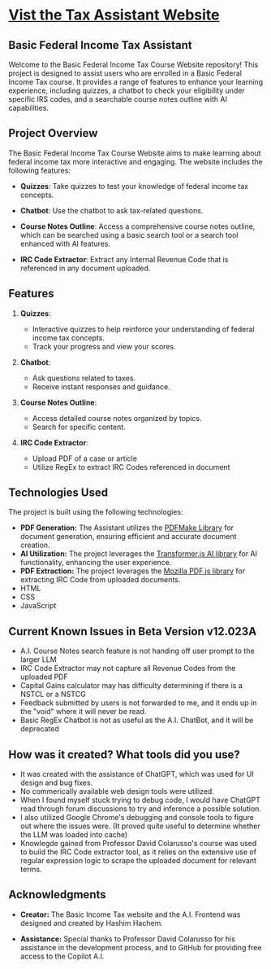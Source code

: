 # [Vist the Tax Assistant Website](https://hhachem001.github.io/CtL_Final/Welcome.html)

## Basic Federal Income Tax Assistant 

Welcome to the Basic Federal Income Tax Course Website repository! This project is designed to assist users who are enrolled in a Basic Federal Income Tax course. It provides a range of features to enhance your learning experience, including quizzes, a chatbot to check your eligibility under specific IRS codes, and a searchable course notes outline with AI capabilities.

## Project Overview

The Basic Federal Income Tax Course Website aims to make learning about federal income tax more interactive and engaging. The website includes the following features:

- **Quizzes**: Take quizzes to test your knowledge of federal income tax concepts.

- **Chatbot**: Use the chatbot to ask tax-related questions.

- **Course Notes Outline**: Access a comprehensive course notes outline, which can be searched using a basic search tool or a search tool enhanced with AI features.

- **IRC Code Extractor**: Extract any Internal Revenue Code that is referenced in any document uploaded.

## Features

1. **Quizzes**:  
   - Interactive quizzes to help reinforce your understanding of federal income tax concepts.
   - Track your progress and view your scores.

2. **Chatbot**:
   - Ask questions related to taxes.
   - Receive instant responses and guidance.

3. **Course Notes Outline**:
   - Access detailed course notes organized by topics.
   - Search for specific content.

4. **IRC Code Extractor**:
   - Upload PDF of a case or article
   - Utilize RegEx to extract IRC Codes referenced in document

## Technologies Used

The project is built using the following technologies:

- **PDF Generation:** The Assistant utilizes the [PDFMake Library](https://pdfmake.github.io/docs/0.1/) for document generation, ensuring efficient and accurate document creation.
- **AI Utilization:** The project leverages the [Transformer.js AI library](https://github.com/xenova/transformers.js) for AI functionality, enhancing the user experience.
- **PDF Extraction:** The project leverages the [Mozilla PDF.js library](https://mozilla.github.io/pdf.js/) for extracting IRC Code from uploaded documents.
- HTML
- CSS
- JavaScript

## Current Known Issues in Beta Version v12.023A

- A.I. Course Notes search feature is not handing off user prompt to the larger LLM
- IRC Code Extractor may not capture all Revenue Codes from the uploaded PDF
- Capital Gains calculator may has difficulty determining if there is a NSTCL or a NSTCG
- Feedback submitted by users is not forwarded to me, and it ends up in the "void" where it will never be read.
- Basic RegEx Chatbot is not as useful as the A.I. ChatBot, and it will be deprecated

  
## How was it created? What tools did you use?

- It was created with the assistance of ChatGPT, which was used for UI design and bug fixes.
- No commerically available web design tools were utilized.
- When I found myself stuck trying to debug code, I would have ChatGPT read through forum discussions to try and inference a possible solution.
- I also utilized Google Chrome's debugging and console tools to figure out where the issues were. (It proved quite useful to determine whether the LLM was loaded into cache)
- Knowlegde gained from Professor David Colarusso's course was used to build the IRC Code extractor tool, as it relies on the extensive use of regular expression logic to scrape the uploaded document for relevant terms.

## Acknowledgments

- **Creator:** The Basic Income Tax website and the A.I. Frontend was designed and created by Hashim Hachem.

- **Assistance:** Special thanks to Professor David Colarusso for his assistance in the development process, and to GitHub for providing free access to the Copilot A.I.

